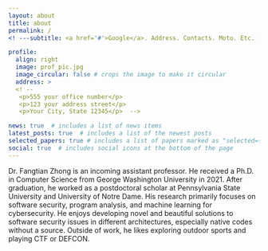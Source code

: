 ```yaml
---
layout: about
title: about
permalink: /
<! ---subtitle: <a href='#'>Google</a>. Address. Contacts. Moto. Etc. --->

profile:
  align: right
  image: prof_pic.jpg
  image_circular: false # crops the image to make it circular
  address: >
  <! --
   <p>555 your office number</p> 
   <p>123 your address street</p> 
   <p>Your City, State 12345</p>  -->

news: true  # includes a list of news items
latest_posts: true  # includes a list of the newest posts
selected_papers: true # includes a list of papers marked as "selected={true}"
social: true  # includes social icons at the bottom of the page
---
```

Dr. Fangtian Zhong is an incoming assistant professor. He received a Ph.D. in Computer Science from George Washington University in 2021. After graduation, he worked as a postdoctoral scholar at Pennsylvania State University and University of Notre Dame. His research primarily focuses on software security, program analysis, and machine learning for cybersecurity. He enjoys developing novel and beautiful solutions to software security issues in different architectures, especially native codes without a source. Outside of work, he likes exploring outdoor sports and playing CTF or DEFCON.



<!-- Put your address / P.O. box / other info right below your picture. You can also disable any of these elements by editing `profile` property of the YAML header of your `_pages/about.md`. Edit `_bibliography/papers.bib` and Jekyll will render your [publications page](/al-folio/publications/) automatically. -->

<!-- Link to your social media connections, too. This theme is set up to use [Font Awesome icons](http://fortawesome.github.io/Font-Awesome/) and [Academicons](https://jpswalsh.github.io/academicons/), like the ones below. Add your Facebook, Twitter, LinkedIn, Google Scholar, or just disable all of them. -->
